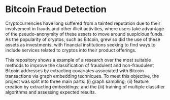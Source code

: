 # Bitcoin Fraud Detection

Cryptocurrencies have long suffered from a tainted reputation due to their involvement in frauds and other illicit activities, where users take advantage of the pseudo-anonymity of these assets to move around suspicious funds. As the popularity of cryptos, such as Bitcoin, grew so did the use of these assets as investments, with financial institutions seeking to find ways to include services related to cryptos into their product offerings. 

This repository shows a example of a research over the most suitable methods to improve the classification of fraudulent and non-fraudulent Bitcoin addresses by extracting covariates associated with Bitcoin transactions via graph embedding techniques. To meet this objective, the project was split into three main parts: (i) graph sampling; (ii) feature creation by extracting embeddings; and the (iii) training of multiple classifier algorithms and assessing expected results. 
